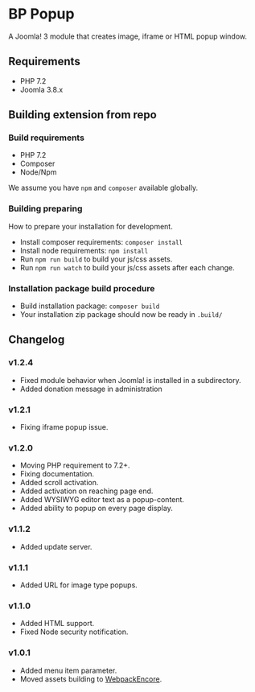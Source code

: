# BP Popup
A Joomla! 3 module that creates image, iframe or HTML popup window.

## Requirements
- PHP 7.2
- Joomla 3.8.x

## Building extension from repo
### Build requirements
- PHP 7.2
- Composer
- Node/Npm

We assume you have `npm` and `composer` available globally.

### Building preparing
How to prepare your installation for development.
- Install composer requirements: `composer install`
- Install node requirements: `npm install`
- Run `npm run build` to build your js/css assets. 
- Run `npm run watch` to build your js/css assets after each change. 

### Installation package build procedure
- Build installation package: `composer build`
- Your installation zip package should now be ready in `.build/`

## Changelog

### v1.2.4
- Fixed module behavior when Joomla! is installed in a subdirectory.
- Added donation message in administration

### v1.2.1
- Fixing iframe popup issue.

### v1.2.0
- Moving PHP requirement to 7.2+.
- Fixing documentation.
- Added scroll activation.
- Added activation on reaching page end.
- Added WYSIWYG editor text as a popup-content.
- Added ability to popup on every page display.

### v1.1.2
- Added update server.

### v1.1.1
- Added URL for image type popups.

### v1.1.0
- Added HTML support.
- Fixed Node security notification.

### v1.0.1
- Added menu item parameter.
- Moved assets building to [WebpackEncore](https://github.com/symfony/webpack-encore).
